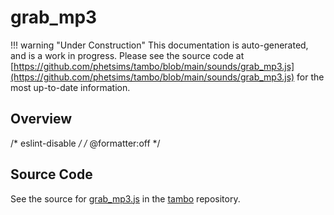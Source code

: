 # grab_mp3

!!! warning "Under Construction"
    This documentation is auto-generated, and is a work in progress. Please see the source code at
    [https://github.com/phetsims/tambo/blob/main/sounds/grab_mp3.js](https://github.com/phetsims/tambo/blob/main/sounds/grab_mp3.js) for the most up-to-date information.

## Overview

/* eslint-disable */
/* @formatter:off */



## Source Code

See the source for [grab_mp3.js](https://github.com/phetsims/tambo/blob/main/sounds/grab_mp3.js) in the [tambo](https://github.com/phetsims/tambo) repository.
